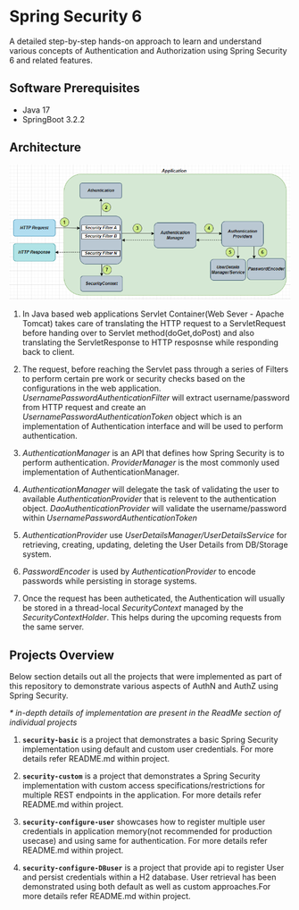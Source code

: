 
# Spring Security 6

A detailed step-by-step hands-on approach to learn and understand various concepts of Authentication and Authorization using Spring Security 6 and related features. 




## Software Prerequisites

* Java 17
* SpringBoot 3.2.2

## Architecture

![ScreenShot](/images/main-arch.PNG?raw=true)

1. In Java based web applications Servlet Container(Web Sever - Apache Tomcat) takes care of translating the HTTP request to a ServletRequest before handing over to Servlet method(doGet,doPost) and also translating the ServletResponse to HTTP resposnse while responding back to client.

2. The request, before reaching the Servlet pass through a series of Filters to perform certain pre work or security checks based on the configurations in the web application.
_UsernamePasswordAuthenticationFilter_ will extract username/password from HTTP request and create an _UsernamePasswordAuthenticationToken_ object which is an implementation of Authentication interface and will be used to perform authentication.

3. _AuthenticationManager_ is an API that defines how Spring Security is to perform authentication.
_ProviderManager_ is the most commonly used implementation of AuthenticationManager.

4. _AuthenticationManager_ will delegate the task of validating the user to available _AuthenticationProvider_ that is relevent to the authentication object.
_DaoAuthenticationProvider_ will validate the username/password within _UsernamePasswordAuthenticationToken_

5. _AuthenticationProvider_ use _UserDetailsManager/UserDetailsService_ for retrieving, creating, updating, deleting the User Details from DB/Storage system.

6. _PasswordEncoder_ is used by _AuthenticationProvider_ to encode passwords while persisting in storage systems.

7. Once the request has been autheticated, the Authentication will usually be stored in a thread-local _SecurityContext_ managed by the _SecurityContextHolder_. This helps during the upcoming requests from the same server.

## Projects Overview

Below section details out all the projects that were implemented as part of this repository to demonstrate various aspects of AuthN and AuthZ using Spring Security. 

_* in-depth details of implementation are present in the ReadMe section of individual projects_

1. **`security-basic`** is a project that demonstrates a basic Spring Security implementation using default and custom user credentials. For more details refer README.md within project.

2. **`security-custom`** is a project that demonstrates a Spring Security implementation with custom access specifications/restrictions for multiple REST endpoints in the application. For more details refer README.md within project.

3. **`security-configure-user`** showcases how to register multiple user credentials in application memory(not recommended for production usecase) and using same for authentication. For more details refer README.md within project.

4. **`security-configure-DBuser`** is a project that provide api to register User and persist credentials within a H2 database. User retrieval has been demonstrated using both default as well as custom approaches.For more details refer README.md within project.